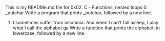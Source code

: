 This is my READMe.md file for 0x02. C - Functions, nested loops
0. _putchar
Write a program that prints _putchar, followed by a new line.
1. I sometimes suffer from insomnia. And when I can't fall asleep, I play what I call the alphabet ga
Write a function that prints the alphabet, in lowercase, followed by a new line.
